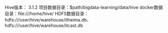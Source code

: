 Hive版本： 3.1.2
项目数据目录：$path/bigdata-learning/data/hive
docker数据目录：file:///home/hive/
HDFS数据目录：hdfs:///user/hive/warehouse/itheima.db、hdfs:///user/hive/warehouse/itcast.db